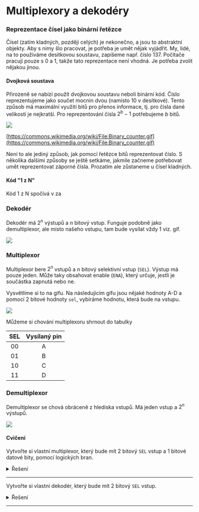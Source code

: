 # Multiplexory a dekodéry

### Reprezentace čísel jako binární řetězce

Čísel (zatím kladných, později celých) je nekonečno, a jsou to abstraktní objekty. Aby s nimy šlo pracovat, je potřeba je umět nějak
vyjádřit. My, lidé, na to používáme desitkovou soustavu, zapíšeme např. číslo 137. Počítače pracují pouze s 0 a 1, takže tato reprezentace není vhodná. Je potřeba zvolit nějakou jinou. 

#### Dvojková soustava

Přirozeně se nabízí použít dvojkovou soustavu neboli binární kód. Číslo reprezentujeme jako součet mocnin dvou (namísto 10 v desítkové). Tento
způsob má maximální využití bitů pro přenos informace, tj. pro čísla dané velikosti je nejkratší. Pro reprezentování čísla $2^b-1$ potřebujeme $b$ bitů.

<img src="https://upload.wikimedia.org/wikipedia/commons/7/75/Binary_counter.gif">

[https://commons.wikimedia.org/wiki/File:Binary_counter.gif](https://commons.wikimedia.org/wiki/File:Binary_counter.gif)


Není to ale jediný způsob, jak pomocí řetězce bitů reprezentovat číslo. S několika dalšími způsoby se ještě setkáme, jakmile začneme
potřebovat umět reprezentovat záporné čísla. Prozatím ale zůstaneme
u čísel kladných.

#### Kód "1 z N"

Kód 1 z N spočívá v za

### Dekodér

Dekodér má $2^n$ výstupů a $n$ bitový vstup. Funguje podobně jako demultiplexor, ale místo našeho vstupu, tam bude vysílat vždy $1$ viz. gif.

<img src="./img/decd.gif">


### Multiplexor

Multiplexor bere $2^n$ vstupů a $n$ bitový selektivní vstup (`SEL`). Výstup má pouze jeden. Může taky obsahovat enable (`ENA`), který určuje, jestli je součástka zapnutá nebo ne.

Vysvětlíme si to na gifu. Na následujícím gifu jsou nějaké hodnoty A-D a pomocí 2 bitové hodnoty `sel`, vybíráme hodnotu, která bude na vstupu.

<img src="./img/mux.gif">

Můžeme si chování multiplexoru shrnout do tabulky

| SEL | Vysílaný pin |
|:---:|:------------:|
| 00 | A |
| 01 | B |
| 10 | C |
| 11 | D |

### Demultiplexor

Demultiplexor se chová obráceně z hlediska vstupů. Má jeden vstup a $2^n$ výstupů.

<img src="./img/dmx.gif">


#### Cvičení

Vytvořte si vlastní multiplexor, který bude mít 2 bitový `SEL` vstup a 1 bitové datové bity, pomocí logických bran.

<details>
  <summary>Řešení</summary>
<img src="./img/mux2b.png">
</details>

---

Vytvořte si vlastní dekodér, který bude mít 2 bitový `SEL` vstup.

<details>
  <summary>Řešení</summary>
<img src="./img/decd2b.png">
</details>

---
